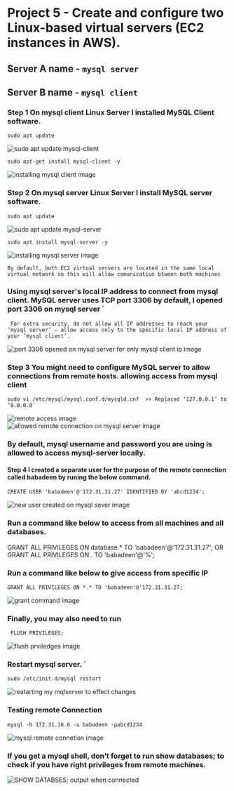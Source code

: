 
 # Project 5 - Create and configure two Linux-based virtual servers (EC2 instances in AWS). 
## Server A name - `mysql server`
## Server B name - `mysql client`


### Step 1  On mysql client Linux Server I installed MySQL Client software. 

` sudo apt update `

![sudo apt update mysql-client](./images/Project-5-image-11-sudo-apt-update-client-sql.PNG)

` sudo apt-get install mysql-client -y `

![installing mysql client image](./images/Project-5-image-12-sudo-mysql-client-install.PNG)

### Step 2 On mysql server Linux Server I install MySQL server software. 

` sudo apt update `

![sudo apt update mysql-server ](./images/Project-5-image-9-sudo-apt-update.PNG)

` sudo apt install mysql-server -y `

![installing mysql server image](./images/Project-5-image-10-sudo-apt-install-mysql-server.PNG)


` By default, both EC2 virtual servers are located in the same local virtual network so this will allow comunication btween both machines `

### Using mysql server's local IP address to connect from mysql client. MySQL server uses TCP port 3306 by default, I opened port 3306 on mysql server `

`  For extra security, do not allow all IP addresses to reach your ‘mysql server’ – allow access only to the specific local IP address of your ‘mysql client’. `

![port 3306 opened on mysql server for only mysql client ip image](./images/Project-5-image-1-port-3306.PNG)

### Step 3  You might need to configure MySQL server to allow connections from remote hosts. allowing access from mysql client

` sudo vi /etc/mysql/mysql.conf.d/mysqld.cnf  >> Replaced ‘127.0.0.1’ to ‘0.0.0.0’ `

![remote access image](./images/Project-5-image-3-remote-access-comand.PNG)
![allowed remote connection on mysql server image](./images/Project-5-image-2-remote-access.PNG)

 

### By default, mysql username and password you are using is allowed to access mysql-server locally. 

#### Step 4 I created a separate user for the purpose of the remote connection called babadeen by runing the below command.

` CREATE USER 'babadeen'@'172.31.31.27' IDENTIFIED BY 'abcd1234'; `

![ new user created on mysql sever image](./images/Project-5-image-8-CREATE-NEW-USER-ON-MYSQL-SERVER.PNG)


### Run a command like below to access from all machines and all databases.

GRANT ALL PRIVILEGES ON database.* TO 'babadeen'@'172.31.31.27'; OR
GRANT ALL PRIVILEGES ON *.* TO 'babadeen'@'%';

### Run a command like below to give access from specific IP

` GRANT ALL PRIVILEGES ON *.* TO 'babadeen'@'172.31.31.27; `

![grant command image](./images/Project-5-image-7-grant-and-flush-priviledge.PNG)

### Finally, you may also need to run
 
 ` FLUSH PRIVILEGES;`

 ![flush prviledges image](./images/Project-5-image-7-grant-and-flush-priviledge.PNG)
 
### Restart mysql server. ` 

` sudo /etc/init.d/mysql restart `

![reatarting my mqlserver to effect changes](./images/Project-5-image-6-restarting-mysql-server.PNG)

### Testing remote Connection

` mysql -h 172.31.16.6 -u babadeen -pabcd1234 `

![mysql remote connetion image](./images/Project-5-image-4-remote-connection-from-mysql-client.PNG)


### If you get a mysql shell, don’t forget to run show databases; to check if you have right privileges from remote machines.


![SHOW DATABSES; output when connected](./images/Project-5-image-5-showdatabase-output.PNG)



